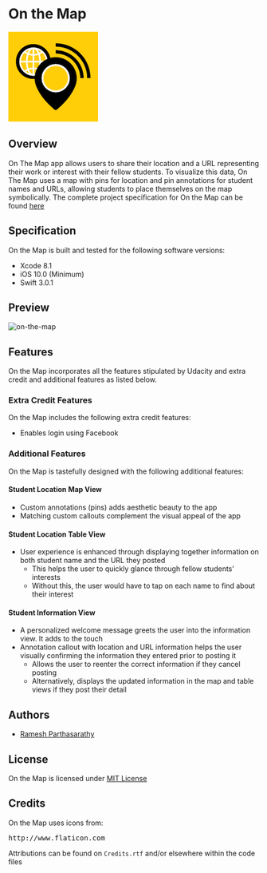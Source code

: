 # On the Map
![Alt Text](https://github.com/Ramesh-P/on-the-map/blob/master/On%20the%20Map/Assets.xcassets/AppIcon.appiconset/Icon-60%403x.png)
## Overview
On The Map app allows users to share their location and a URL representing their work or interest with their fellow students. To visualize this data, On The Map uses a map with pins for location and pin annotations for student names and URLs, allowing students to place themselves on the map symbolically. The complete project specification for On the Map can be found [here](https://docs.google.com/document/d/1tPF1tmSzVYPSbpl7_JCeMKglKMIs3dUa4OrSAKEYNAs/pub?embedded=true)
## Specification
On the Map is built and tested for the following software versions:
* Xcode 8.1
* iOS 10.0 (Minimum)
* Swift 3.0.1 
## Preview
![on-the-map](https://cloud.githubusercontent.com/assets/25907551/24085471/3510f39e-0cd3-11e7-87b1-4d350d90fefa.gif)
## Features
On the Map incorporates all the features stipulated by Udacity and extra credit and additional features as listed below.
### Extra Credit Features
On the Map includes the following extra credit features:
* Enables login using Facebook
### Additional Features
On the Map is tastefully designed with the following additional features:
#### Student Location Map View
* Custom annotations (pins) adds aesthetic beauty to the app
* Matching custom callouts complement the visual appeal of the app
#### Student Location Table View
* User experience is enhanced through displaying together information on both student name and the URL they posted
  * This helps the user to quickly glance through fellow students’ interests
  * Without this, the user would have to tap on each name to find about their interest
#### Student Information View
* A personalized welcome message greets the user into the information view. It adds to the touch
* Annotation callout with location and URL information helps the user visually confirming the information they entered prior to posting it
  * Allows the user to reenter the correct information if they cancel posting
  * Alternatively, displays the updated information in the map and table views if they post their detail
## Authors
* [Ramesh Parthasarathy](mailto:msg.rameshp@gmail.com)
## License
On the Map is licensed under [MIT License](https://github.com/Ramesh-P/on-the-map/blob/master/LICENSE)
## Credits
On the Map uses icons from:
<pre>http://www.flaticon.com</pre>
Attributions can be found on `Credits.rtf` and/or elsewhere within the code files
